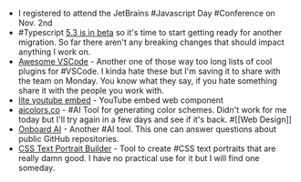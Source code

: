 - I registered to attend the JetBrains #Javascript Day #Conference on Nov. 2nd
- #Typescript [5.3 is in beta](https://devblogs.microsoft.com/typescript/announcing-typescript-5-3-beta/) so it's time to start getting ready for another migration. So far there aren't any breaking changes that should impact anything I work on.
- [Awesome VSCode](https://viatsko.github.io/awesome-vscode/) - Another one of those way too long lists of cool plugins for #VSCode. I kinda hate these but I'm saving it to share with the team on Monday. You know what they say, if you hate something share it with the people you work with.
- [lite youtube embed](https://github.com/paulirish/lite-youtube-embed) - YouTube embed web component
- [aicolors.co](https://aicolors.co/) - #AI Tool for generating color schemes. Didn't work for me today but I'll try again in a few days and see if it's back. #[[Web Design]]
- [Onboard AI](https://www.getonboard.dev/) - Another #AI tool. This one can answer questions about public GitHub repositories.
- [CSS Text Portrait Builder](https://github.com/warengonzaga/css-text-portrait-builder) - Tool to create #CSS text portraits that are really damn good. I have no practical use for it but I will find one someday.